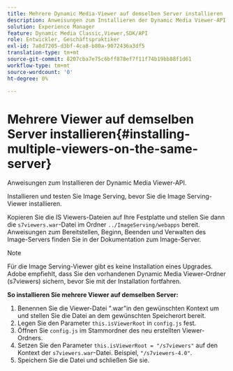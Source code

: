 ```yaml
---
title: Mehrere Dynamic Media-Viewer auf demselben Server installieren
description: Anweisungen zum Installieren der Dynamic Media Viewer-API.
solution: Experience Manager
feature: Dynamic Media Classic,Viewer,SDK/API
role: Entwickler, Geschäftspraktiker
exl-id: 7a8d7205-d3bf-4ca8-b80a-9072436a3df5
translation-type: tm+mt
source-git-commit: 8207cba7e75c6bff878ef7f11f74b19bb88f1d61
workflow-type: tm+mt
source-wordcount: '0'
ht-degree: 0%

---
```


# Mehrere Viewer auf demselben Server installieren{#installing-multiple-viewers-on-the-same-server}

<!-- Updated April 06, 2021 from https://wiki.corp.adobe.com/pages/viewpage.action?spaceKey=scene7qa&title=s7Viewers%2C+S7SDK%2C+S7OnDemand+Release+Notes - Contact is Sasha -->

Anweisungen zum Installieren der Dynamic Media Viewer-API.

Installieren und testen Sie Image Serving, bevor Sie die Image Serving-Viewer installieren.

Kopieren Sie die IS Viewers-Dateien auf Ihre Festplatte und stellen Sie dann die `s7viewers.war`-Datei im Ordner `../ImageServing/webapps` bereit. Anweisungen zum Bereitstellen, Beginn, Beenden und Verwalten des Image-Servers finden Sie in der Dokumentation zum Image-Server.

>[!NOTE]
>
>Für die Image Serving-Viewer gibt es keine Installation eines Upgrades. Adobe empfiehlt, dass Sie den vorhandenen Dynamic Media Viewer-Ordner (s7viewers) sichern, bevor Sie mit der Installation fortfahren.

**So installieren Sie mehrere Viewer auf demselben Server:**

1. Benennen Sie die Viewer-Datei &quot;.war&quot;in den gewünschten Kontext um und stellen Sie die Datei an dem gewünschten Speicherort bereit.
1. Legen Sie den Parameter `this.isViewerRoot` in `config.js` fest.
1. Öffnen Sie `config.js` im Stammordner des neu erstellten Viewer-Ordners.
1. Setzen Sie den Parameter `this.isViewerRoot = "/s7viewers"` auf den Kontext der `s7viewers.war`-Datei. Beispiel, `"/s7viewers-4.0"`.
1. Speichern Sie die Datei und schließen Sie sie.
